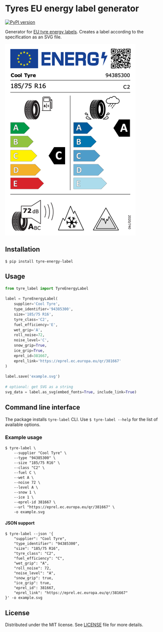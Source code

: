 # Tyres EU energy label generator
[![PyPI version](https://badge.fury.io/py/tyre-energy-label.svg)](https://badge.fury.io/py/tyre-energy-label)

Generator for [EU tyre energy labels][1]. Creates a label according to the specification as an SVG file.

[![Example label](https://raw.githubusercontent.com/ViktorStiskala/tyre-energy-label/main/example/example.png)](https://raw.githubusercontent.com/ViktorStiskala/tyre-energy-label/main/example/example.svg)

## Installation

```shell
$ pip install tyre-energy-label
```

## Usage

```python
from tyre_label import TyreEnergyLabel

label = TyreEnergyLabel(
    supplier='Cool Tyre',
    type_identifier='94385300',
    size='185/75 R16',
    tyre_class='C2',
    fuel_efficiency='E',
    wet_grip='A',
    roll_noise=72,
    noise_level='C',
    snow_grip=True,
    ice_grip=True,
    eprel_id=381667,
    eprel_link='https://eprel.ec.europa.eu/qr/381667'
)

label.save('example.svg')

# optional: get SVG as a string
svg_data = label.as_svg(embed_fonts=True, include_link=True)  
```

## Command line interface
The package installs `tyre-label` CLI. Use `$ tyre-label --help` for the list of available options.

### Example usage

```shell
$ tyre-label \
    --supplier "Cool Tyre" \
    --type "94385300" \
    --size "185/75 R16" \
    --class "C2" \
    --fuel C \
    --wet A \
    --noise 72 \
    --level A \
    --snow 1 \
    --ice 1 \
    --eprel-id 381667 \
    --url "https://eprel.ec.europa.eu/qr/381667" \
    -o example.svg
```

#### JSON support
```shell
$ tyre-label --json '{
    "supplier": "Cool Tyre",
    "type_identifier": "94385300",
    "size": "185/75 R16",
    "tyre_class": "C2",
    "fuel_efficiency": "C",
    "wet_grip": "A",
    "roll_noise": 72,
    "noise_level": "A",
    "snow_grip": true,
    "ice_grip": true,
    "eprel_id": 381667,
    "eprel_link": "https://eprel.ec.europa.eu/qr/381667"
}' -o example.svg
```

## License

Distributed under the MIT license. See [LICENSE](LICENSE) file for more details.


[1]: https://ec.europa.eu/info/energy-climate-change-environment/standards-tools-and-labels/products-labelling-rules-and-requirements/energy-label-and-ecodesign/energy-efficient-products/tyres_en
